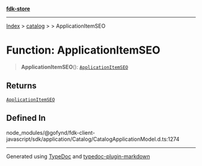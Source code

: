 [**fdk-store**](../../../README.md)
***

[Index](../../../API.md) > [catalog](../../README.md) > [<internal>](../README.md) > ApplicationItemSEO

# Function: ApplicationItemSEO

> **ApplicationItemSEO**(): [`ApplicationItemSEO`](../type-aliases/type-alias.ApplicationItemSEO.md)

## Returns

[`ApplicationItemSEO`](../type-aliases/type-alias.ApplicationItemSEO.md)

## Defined In

node\_modules/@gofynd/fdk-client-javascript/sdk/application/Catalog/CatalogApplicationModel.d.ts:1274

***
Generated using [TypeDoc](https://typedoc.org/) and [typedoc-plugin-markdown](https://www.npmjs.com/package/typedoc-plugin-markdown)
